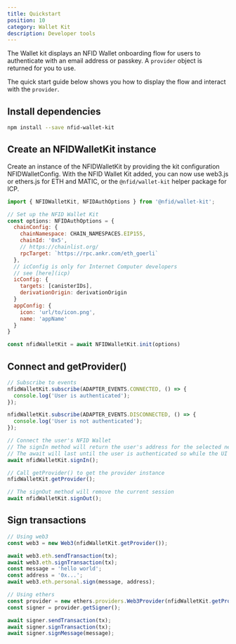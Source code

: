 ```yaml
---
title: Quickstart
position: 10
category: Wallet Kit
description: Developer tools
---
```


The Wallet kit displays an NFID Wallet onboarding flow for users to authenticate with an email address or passkey. A `provider` object is returned for you to use.

The quick start guide below shows you how to display the flow and interact with the `provider`.

## Install dependencies
```bash
npm install --save nfid-wallet-kit
```

## Create an NFIDWalletKit instance
Create an instance of the NFIDWalletKit by providing the kit configuration NFIDWalletConfig.
With the NFID Wallet Kit added, you can now use web3.js or ethers.js for ETH and MATIC, or the `@nfid/wallet-kit` helper package for ICP.

```javascript
import { NFIDWalletKit, NFIDAuthOptions } from '@nfid/wallet-kit';

// Set up the NFID Wallet Kit
const options: NFIDAuthOptions = {
  chainConfig: {
    chainNamespace: CHAIN_NAMESPACES.EIP155,
    chainId: '0x5',
    // https://chainlist.org/
    rpcTarget: `https://rpc.ankr.com/eth_goerli`
  },
  // icConfig is only for Internet Computer developers
  // see [here](icp)
  icConfig: {
    targets: [canisterIDs],
    derivationOrigin: derivationOrigin
  }
  appConfig: {
    icon: 'url/to/icon.png',
    name: 'appName'
  }
}

const nfidWalletKit = await NFIDWalletKit.init(options)
```

## Connect and getProvider()
```javascript
// Subscribe to events
nfidWalletKit.subscribe(ADAPTER_EVENTS.CONNECTED, () => {
  console.log('User is authenticated');
});

nfidWalletKit.subscribe(ADAPTER_EVENTS.DISCONNECTED, () => {
  console.log('User is not authenticated');
});

// Connect the user's NFID Wallet
// The signIn method will return the user's address for the selected network
// The await will last until the user is authenticated so while the UI modal is displayed
await nfidWalletKit.signIn();

// Call getProvider() to get the provider instance
nfidWalletKit.getProvider();

// The signOut method will remove the current session
await nfidWalletKit.signOut();
```

## Sign transactions
```javascript
// Using web3
const web3 = new Web3(nfidWalletKit.getProvider());

await web3.eth.sendTransaction(tx);
await web3.eth.signTransaction(tx);
const message = 'hello world';
const address = '0x...';
await web3.eth.personal.sign(message, address);

// Using ethers
const provider = new ethers.providers.Web3Provider(nfidWalletKit.getProvider());
const signer = provider.getSigner();

await signer.sendTransaction(tx);
await signer.signTransaction(tx);
await signer.signMessage(message);
```